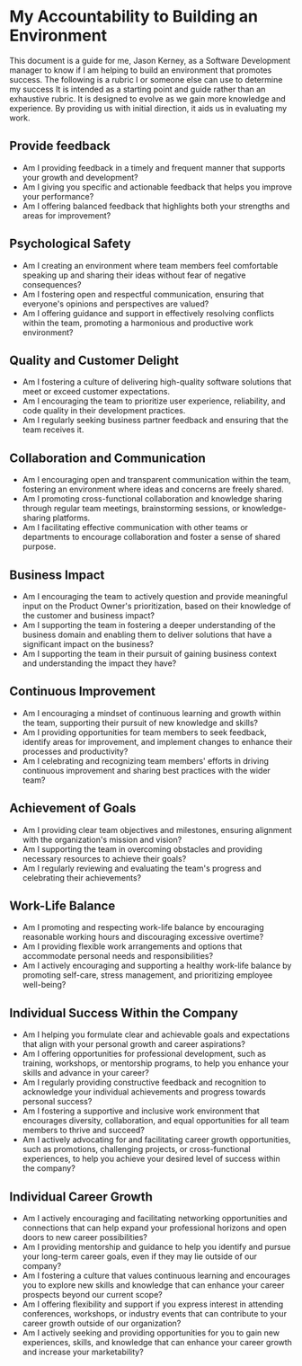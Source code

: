 # My Accountability to Building an Environment

This document is a guide for me, Jason Kerney, as a Software Development manager to know if I am helping to build an environment that promotes success. The following is a rubric I or someone else can use to determine my success It is intended as a starting point and guide rather than an exhaustive rubric. It is designed to evolve as we gain more knowledge and experience. By providing us with initial direction, it aids us in evaluating my work.

## Provide feedback

* Am I providing feedback in a timely and frequent manner that supports your growth and development?
* Am I giving you specific and actionable feedback that helps you improve your performance?
* Am I offering balanced feedback that highlights both your strengths and areas for improvement?

## Psychological Safety

* Am I creating an environment where team members feel comfortable speaking up and sharing their ideas without fear of negative consequences?
* Am I fostering open and respectful communication, ensuring that everyone's opinions and perspectives are valued?
* Am I offering guidance and support in effectively resolving conflicts within the team, promoting a harmonious and productive work environment?

## Quality and Customer Delight

* Am I fostering a culture of delivering high-quality software solutions that meet or exceed customer expectations.
* Am I encouraging the team to prioritize user experience, reliability, and code quality in their development practices.
* Am I regularly seeking business partner feedback and ensuring that the team receives it.

## Collaboration and Communication

* Am I encouraging open and transparent communication within the team, fostering an environment where ideas and concerns are freely shared.
* Am I promoting cross-functional collaboration and knowledge sharing through regular team meetings, brainstorming sessions, or knowledge-sharing platforms.
* Am I facilitating effective communication with other teams or departments to encourage collaboration and foster a sense of shared purpose.

## Business Impact

* Am I encouraging the team to actively question and provide meaningful input on the Product Owner's prioritization, based on their knowledge of the customer and business impact?
* Am I supporting the team in fostering a deeper understanding of the business domain and enabling them to deliver solutions that have a significant impact on the business?
* Am I supporting the team in their pursuit of gaining business context and understanding the impact they have?

## Continuous Improvement

* Am I encouraging a mindset of continuous learning and growth within the team, supporting their pursuit of new knowledge and skills?
* Am I providing opportunities for team members to seek feedback, identify areas for improvement, and implement changes to enhance their processes and productivity?
* Am I celebrating and recognizing team members' efforts in driving continuous improvement and sharing best practices with the wider team?

## Achievement of Goals

* Am I providing clear team objectives and milestones, ensuring alignment with the organization's mission and vision?
* Am I supporting the team in overcoming obstacles and providing necessary resources to achieve their goals?
* Am I regularly reviewing and evaluating the team's progress and celebrating their achievements?

## Work-Life Balance

* Am I promoting and respecting work-life balance by encouraging reasonable working hours and discouraging excessive overtime?
* Am I providing flexible work arrangements and options that accommodate personal needs and responsibilities?
* Am I actively encouraging and supporting a healthy work-life balance by promoting self-care, stress management, and prioritizing employee well-being?

## Individual Success Within the Company

* Am I helping you formulate clear and achievable goals and expectations that align with your personal growth and career aspirations?
* Am I offering opportunities for professional development, such as training, workshops, or mentorship programs, to help you enhance your skills and advance in your career?
* Am I regularly providing constructive feedback and recognition to acknowledge your individual achievements and progress towards personal success?
* Am I fostering a supportive and inclusive work environment that encourages diversity, collaboration, and equal opportunities for all team members to thrive and succeed?
* Am I actively advocating for and facilitating career growth opportunities, such as promotions, challenging projects, or cross-functional experiences, to help you achieve your desired level of success within the company?

## Individual Career Growth

* Am I actively encouraging and facilitating networking opportunities and connections that can help expand your professional horizons and open doors to new career possibilities?
* Am I providing mentorship and guidance to help you identify and pursue your long-term career goals, even if they may lie outside of our company?
* Am I fostering a culture that values continuous learning and encourages you to explore new skills and knowledge that can enhance your career prospects beyond our current scope?
* Am I offering flexibility and support if you express interest in attending conferences, workshops, or industry events that can contribute to your career growth outside of our organization?
* Am I actively seeking and providing opportunities for you to gain new experiences, skills, and knowledge that can enhance your career growth and increase your marketability?
